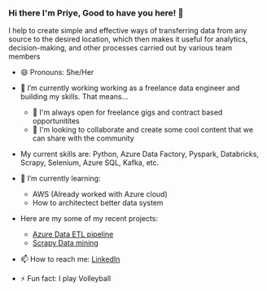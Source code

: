 ### Hi there I'm Priye, Good to have you here! 👋

I help to create simple and effective ways of transferring data from any source to the desired location, which then makes it useful for analytics, decision-making, and other processes carried out by various team members

- 😄 Pronouns: She/Her

- 🔭 I’m currently working working as a freelance data engineer and building my skills. That means...
    * 👯 I'm always open for freelance gigs and contract based opportunitites
    * 💬 I'm looking to collaborate and create some cool content that we can share with the community

- My current skills are:
Python, Azure Data Factory, Pyspark, Databricks, Scrapy, Selenium, Azure SQL, Kafka, etc.


- 🌱 I’m currently learning:
    * AWS (Already worked with Azure cloud)
    * How to architectect better data system


- Here are my some of my recent projects:
  * <a href="https://github.com/priye-1/Azure_Data_ETL_pipeline">Azure Data ETL pipeline</a>
  * <a href="https://github.com/priye-1/scrapy-data-mining">Scrapy Data mining</a>


- 📫 How to reach me: <a href="https://www.linkedin.com/in/tamunopriye-dagogo-george-191175167/">LinkedIn</a>
- ⚡ Fun fact: I play Volleyball 

